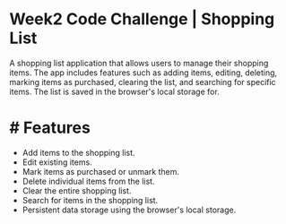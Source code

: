 # Week2 Code Challenge | Shopping List
A shopping list application that allows users to manage their shopping items. The app includes features such as adding items, editing, deleting, marking items as purchased, clearing the list, and searching for specific items. The list is saved in the browser's local storage for.
# # Features
- Add items to the shopping list.
- Edit existing items.
- Mark items as purchased or unmark them.
- Delete individual items from the list.
- Clear the entire shopping list.
- Search for items in the shopping list.
- Persistent data storage using the browser's local storage.
